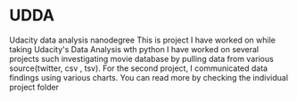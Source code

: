 # UDDA
Udacity data analysis nanodegree 
This is project I have worked on while taking Udacity's Data Analysis wth python 
I have worked on several projects such investigating movie database by pulling 
data from various source(twitter, csv , tsv).
For the second project, I communicated data findings using various charts. 
You can read more by checking the individual project folder
